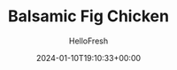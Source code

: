 ---
draft: true # Use this only for setting draft status
hidden: false # Use this to hide unwanted recipes
slug: # <post-title>
title: 'Balsamic Fig Chicken'
description: "We’re big fans of pan sauces because they’re a simple way to add extra flavor to dishes. Here, fig jam, balsamic vinegar, and fresh rosemary mingle with the *fond*—the crispy bits and drippings left by the chicken. The result is a condiment that you’ll want to drizzle all over your meat and potatoes before swiping up every bit of sweet and savory perfection."
image: https://img.hellofresh.com/f_auto,fl_lossy,q_auto,w_1200/hellofresh_s3/image/5d924cabc85ebf3ed04bfe9f-0bb2b937.jpg
date: 2024-01-10T19:10:33+00:00
author: HelloFresh

tags: ['Family Friendly']
categories: "main course"
cuisines: "American"
allergens: ['Milk']

calories: 590
preptime: ['35 minutes']
cooktime: # 180 = 3 Hours | In minutes
totaltime: PT35M
servings: 2

links:
  - description: "We’re big fans of pan sauces because they’re a simple way to add extra flavor to dishes. Here, fig jam, balsamic vinegar, and fresh rosemary mingle with the *fond*—the crispy bits and drippings left by the chicken. The result is a condiment that you’ll want to drizzle all over your meat and potatoes before swiping up every bit of sweet and savory perfection."
    website: https://www.hellofresh.com/recipes/balsamic-fig-chicken-5d924cabc85ebf3ed04bfe9f
    image: https://img.hellofresh.com/f_auto,fl_lossy,q_auto,w_1200/hellofresh_s3/image/5d924cabc85ebf3ed04bfe9f-0bb2b937.jpg
 
weight: # 1 | You can add weight to some posts to override the default sorting (date descending)

comments: false # Keep False

ingredients: ['12 ounce Yukon Gold Potatoes', '1 unit Shallot', '¼ ounce Rosemary', '1 unit Lemon', '12 ounce Chicken Breasts', '5 teaspoon Balsamic Vinegar', '2 tablespoon Fig Jam', '1 unit Chicken Stock Concentrate', '8 ounce Broccoli Florets', '1 tablespoon Olive Oil', '1 tablespoon Butter', ' Salt', ' Pepper', '1 teaspoon Vegetable Oil']

instructionTitles: ['Roast Potatoes', 'Prep and Roast Broccoli', 'Cook Chicken', 'Make Sauce', 'Toss Broccoli', 'Finish and Serve']
instructions: ['Adjust racks to top and middle positions and preheat oven to 450 degrees. Wash and dry all produce. Dice potatoes into ½-inch pieces. Toss on a baking sheet with a drizzle of olive oil, salt, and pepper. Roast on top rack, tossing halfway through, until browned and tender, 22-25 minutes.', 'Meanwhile, halve, peel, and mince shallot. Strip 1 tsp rosemary leaves from stems (2 tsp for 4 servings); discard stems and finely chop leaves. Zest and quarter lemon. Cut broccoli florets into 1-inch pieces, if necessary; toss on a second baking sheet with a drizzle of oil, salt, and pepper. Roast on middle rack until browned and tender, 12-15 minutes.', 'While broccoli roasts, pat chicken dry with paper towels; season all over with salt and pepper. Heat a drizzle of olive oil in a large pan over mediumhigh heat. Add chicken and cook until browned and cooked through, 5-7 minutes per side. Remove from pan and set aside to rest.', 'Lower heat under pan to medium; add shallot, chopped rosemary, and a drizzle of olive oil. Cook, stirring, until softened, 2-3 minutes. Stir in vinegar and jam. Simmer until syrupy, 30 seconds to 1 minute. Stir in stock concentrate and ¼ cup water (⅓ cup for 4 servings). Let reduce until thick and glossy, 2-3 minutes. (TIP: Add a splash of water if mixture is too thick.) Turn off heat; stir in 1 TBSP butter (2 TBSP butter for 4). Season with salt and pepper.', 'Once broccoli is done, remove from oven and toss with lemon zest to taste.', 'Thinly slice chicken crosswise. Divide chicken, potatoes, and broccoli between plates. Drizzle chicken with sauce. Serve with lemon wedges on the side.']
---